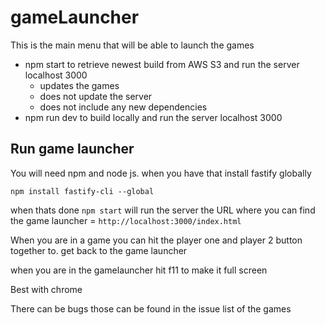 # gameLauncher

This is the main menu that will be able to launch the games

* npm start to retrieve newest build from AWS S3 and run the server localhost 3000
  * updates the games
  * does not update the server
  * does not include any new dependencies
* npm run dev to build locally and run the server localhost 3000

## Run game launcher

You will need npm and node js. when you have that install fastify globally

`npm install fastify-cli --global`

when thats done `npm start` will run the server
the URL where you can find the game launcher = `http://localhost:3000/index.html`

When you are in a game you can hit the player one and player 2 button together to. get back to the game launcher

when you are in the gamelauncher hit f11 to make it full screen

Best with chrome

There can be bugs those can be found in the issue list of the games
